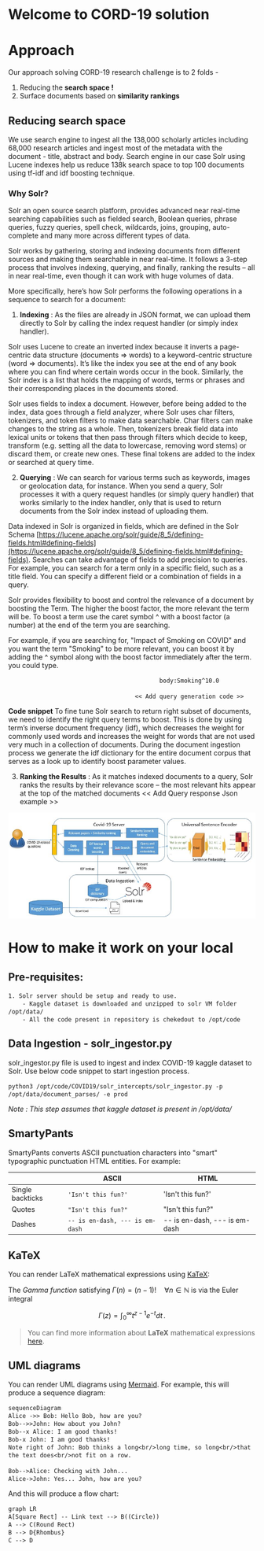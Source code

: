 # Welcome to CORD-19 solution

# Approach

Our approach solving CORD-19 research challenge is to 2 folds - 

 1. Reducing the **search space !**
 2. Surface documents based on **similarity rankings**

## Reducing search space

We use search engine to ingest all the 138,000 scholarly articles including 68,000 research articles and ingest most of the metadata with the document - title, abstract and body. Search engine in our case Solr using Lucene indexes help us reduce 138k search space to top 100 documents using tf-idf and idf boosting technique.

### Why Solr?

Solr an open source search platform, provides advanced near real-time searching capabilities such as fielded search, Boolean queries, phrase queries, fuzzy queries, spell check, wildcards, joins, grouping, auto-complete and many more across different types of data.

Solr works by gathering, storing and indexing documents from different sources and making them searchable in near real-time. It follows a 3-step process that involves indexing, querying, and finally, ranking the results – all in near real-time, even though it can work with huge volumes of data.

More specifically, here’s how Solr performs the following operations in a sequence to search for a document:

 1. **Indexing** : As the files are already in JSON format, we can upload them directly to Solr by calling the index request handler (or simply index handler). 
 
Solr uses Lucene to create an inverted index because it inverts a page-centric data structure (documents ⇒ words) to a keyword-centric structure (word ⇒ documents). It’s like the index you see at the end of any book where you can find where certain words occur in the book. Similarly, the Solr index is a list that holds the mapping of words, terms or phrases and their corresponding places in the documents stored.

Solr uses fields to index a document. However, before being added to the index, data goes through a field analyzer, where Solr uses char filters, tokenizers, and token filters to make data searchable. Char filters can make changes to the string as a whole. Then, tokenizers break field data into lexical units or tokens that then pass through filters which decide to keep, transform (e.g. setting all the data to lowercase, removing word stems) or discard them, or create new ones. These final tokens are added to the index or searched at query time. 

 2. **Querying** : We can search for various terms such as keywords, images or geolocation data, for instance. When you send a query, Solr processes it with a query request handles (or simply query handler) that works similarly to the index handler, only that is used to return documents from the Solr index instead of uploading them.  
 
Data indexed in Solr is organized in fields, which are  defined in the Solr Schema [https://lucene.apache.org/solr/guide/8_5/defining-fields.html#defining-fields](https://lucene.apache.org/solr/guide/8_5/defining-fields.html#defining-fields). Searches can take advantage of fields to add precision to queries. For example, you can search for a term only in a specific field, such as a title field. You can specify a different field or a combination of fields in a query.

Solr provides flexibility to boost and control the relevance of a document by boosting the Term. The higher the boost factor, the more relevant the term will be. To boost a term use the caret symbol ^ with a boost factor (a number) at the end of the term you are searching.

For example, if you are searching for, "Impact of Smoking on COVID" and you want the term "Smoking" to be more relevant, you can boost it by adding the ^ symbol along with the boost factor immediately after the term. you could type.

                                               body:Smoking^10.0

                                        << Add query generation code >>

**Code snippet**
To fine tune Solr search to return right subset of documents, we need to identify the right query terms to boost.  This is done by using term’s inverse document frequency (idf), which decreases the weight for commonly used words and increases the weight for words that are not used very much in a collection of documents.
During the document ingestion process we generate the idf dictionary for the entire document corpus that serves as a look up to identify boost parameter values.

 3. **Ranking the Results** : As it matches indexed documents to a query, Solr ranks the results by their relevance score – the most relevant hits appear at the top of the matched documents
 << Add Query response Json example >>


![Custom solution](https://github.com/covid19-cord19/cord19/blob/master/images/covid19_2.png)


# How to make it work on your local

## Pre-requisites:
    1. Solr server should be setup and ready to use.
        - Kaggle dataset is downloaded and unzipped to solr VM folder /opt/data/
        - All the code present in repository is chekedout to /opt/code
    
## Data Ingestion - solr_ingestor.py
  solr_ingestor.py file is used to ingest and index COVID-19 kaggle dataset to Solr. Use below code snippet to start ingestion process.
  
    python3 /opt/code/COVID19/solr_intercepts/solr_ingestor.py -p /opt/data/document_parses/ -e prod
  
  _Note : This step assumes that kaggle dataset is present in /opt/data/_ 
  



## SmartyPants

SmartyPants converts ASCII punctuation characters into "smart" typographic punctuation HTML entities. For example:

|                |ASCII                          |HTML                         |
|----------------|-------------------------------|-----------------------------|
|Single backticks|`'Isn't this fun?'`            |'Isn't this fun?'            |
|Quotes          |`"Isn't this fun?"`            |"Isn't this fun?"            |
|Dashes          |`-- is en-dash, --- is em-dash`|-- is en-dash, --- is em-dash|


## KaTeX

You can render LaTeX mathematical expressions using [KaTeX](https://khan.github.io/KaTeX/):

The *Gamma function* satisfying $\Gamma(n) = (n-1)!\quad\forall n\in\mathbb N$ is via the Euler integral

$$
\Gamma(z) = \int_0^\infty t^{z-1}e^{-t}dt\,.
$$

> You can find more information about **LaTeX** mathematical expressions [here](http://meta.math.stackexchange.com/questions/5020/mathjax-basic-tutorial-and-quick-reference).


## UML diagrams

You can render UML diagrams using [Mermaid](https://mermaidjs.github.io/). For example, this will produce a sequence diagram:

```mermaid
sequenceDiagram
Alice ->> Bob: Hello Bob, how are you?
Bob-->>John: How about you John?
Bob--x Alice: I am good thanks!
Bob-x John: I am good thanks!
Note right of John: Bob thinks a long<br/>long time, so long<br/>that the text does<br/>not fit on a row.

Bob-->Alice: Checking with John...
Alice->John: Yes... John, how are you?
```

And this will produce a flow chart:

```mermaid
graph LR
A[Square Rect] -- Link text --> B((Circle))
A --> C(Round Rect)
B --> D{Rhombus}
C --> D
```
